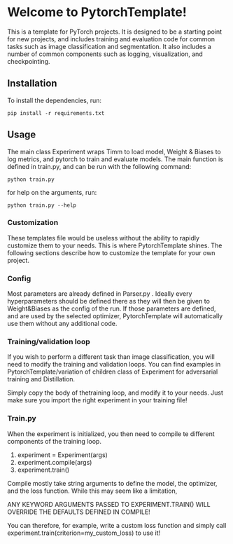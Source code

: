 
# Welcome to PytorchTemplate!

This is a template for PyTorch projects. It is designed to be a starting point for new projects, and includes training and evaluation code for common tasks such as image classification and segmentation. It also includes a number of common components such as logging, visualization, and checkpointing.

## Installation

To install the dependencies, run:

```pip install -r requirements.txt ```

## Usage

The main class Experiment wraps Timm to load model, Weight & Biases to log metrics, 
and pytorch to train and evaluate models. The main function is defined in train.py, and can be run with the following command:
 ```
python train.py 
 ```
for help on the arguments, run:
 ```
python train.py --help
 ```

### Customization 

These templates file would be useless without the ability to rapidly customize them to your needs. This is where PytorchTemplate shines.
The following sections describe how to customize the template for your own project.


### Config

Most parameters are already defined in Parser.py . Ideally every hyperparameters should be defined there as they will then be given 
to Weight&Biases as the config of the run. If those parameters are defined, and are used by the selected optimizer, PytorchTemplate will
automatically use them without any additional code.


### Training/validation loop

If you wish to perform a different task than image classification, you will need to modify the training and validation loops.
You can find examples in PytorchTemplate/variation of children class of Experiment for adversarial training and Distillation.

Simply copy the body of thetraining loop, and modify it to your needs. Just make sure you import the right experiment in your training file!

### Train.py

When the experiment is initialized, you then need to compile te different components of the training loop.


1. experiment = Experiment(args)
2. experiment.compile(args)
3. experiment.train()


Compile mostly take string arguments to define the model, the optimizer, and the loss function. While this may seem like a limitation,

ANY KEYWORD ARGUMENTS PASSED TO EXPERIMENT.TRAIN() WILL OVERRIDE THE DEFAULTS DEFINED IN COMPILE!

You can therefore, for example, write a custom loss function and simply call experiment.train(criterion=my_custom_loss) to use it!

